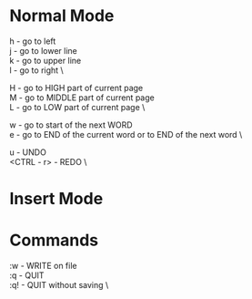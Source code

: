 # Normal Mode

h - go to left \
j - go to lower line \
k - go to upper line \
l - go to right \

H - go to HIGH part of current page \
M - go to MIDDLE part of current page \
L - go to LOW part of current page \

w - go to start of the next WORD \
e - go to END of the current word or to END of the next word \

u - UNDO \
<CTRL - r> - REDO \

# Insert Mode

# Commands
:w - WRITE on file \
:q - QUIT \
:q! - QUIT without saving \
